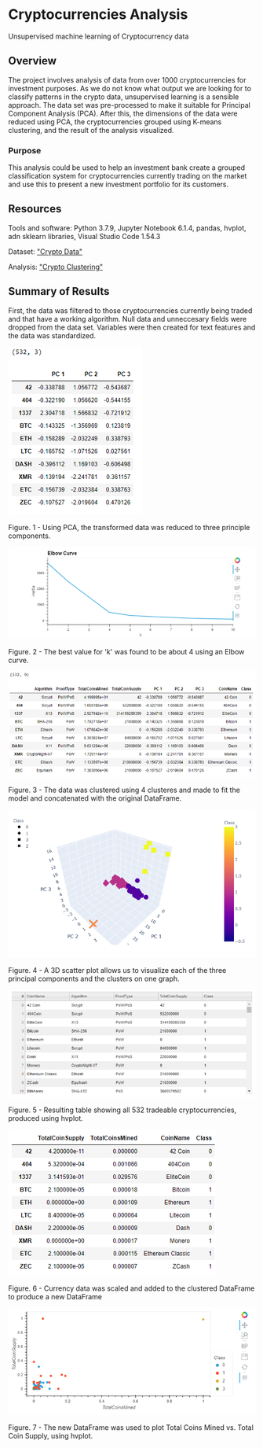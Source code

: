 # Cryptocurrencies Analysis

Unsupervised machine learning of Cryptocurrency data

## Overview

The project involves analysis of data from over 1000 cryptocurrencies for investment purposes. As we do not know what output we are looking for to classify patterns in the crypto data, unsupervised learning is a sensible approach. The data set was pre-processed to make it suitable for Principal Component Analysis (PCA). After this, the dimensions of the data were reduced using PCA, the cryptocurrencies grouped using K-means clustering, and the result of the analysis visualized.

### Purpose

This analysis could be used to help an investment bank create a grouped classification system for cryptocurrencies currently trading on the market and use this to present a new investment portfolio for its customers. 

## Resources

Tools and software: Python 3.7.9, Jupyter Notebook 6.1.4, pandas, hvplot, adn sklearn libraries, Visual Studio Code 1.54.3

Dataset: ["Crypto Data"](https://github.com/jkenning/Cryptocurrencies/blob/main/Resources/crypto_data.csv)

Analysis: ["Crypto Clustering"](https://github.com/jkenning/Cryptocurrencies/blob/main/crypto_clustering.ipynb)

## Summary of Results

First, the data was filtered to those cryptocurrencies currently being traded and that have a working algorithm. Null data and unneccesary fields were dropped from the data set. Variables were then created for text features and the data was standardized. 

![](https://github.com/jkenning/Cryptocurrencies/blob/main/Images/pcs_df.png)

Figure. 1 - Using PCA, the transformed data was reduced to three principle components. 

![](https://github.com/jkenning/Cryptocurrencies/blob/main/Images/elbow_curve.png)

Figure. 2 - The best value for 'k' was found to be about 4 using an Elbow curve.

![](https://github.com/jkenning/Cryptocurrencies/blob/main/Images/clustered_df.png)

Figure. 3 - The data was clustered using 4 clusteres and made to fit the model and concatenated with the original DataFrame.

![](https://github.com/jkenning/Cryptocurrencies/blob/main/Images/3D_scatter_w_clusters.png)

Figure. 4 - A 3D scatter plot allows us to visualize each of the three principal components and the clusters on one graph.

![](https://github.com/jkenning/Cryptocurrencies/blob/main/Images/tradeable_crypto_hvplot.png)

Figure. 5 - Resulting table showing all 532 tradeable cryptocurrencies, produced using hvplot. 

![](https://github.com/jkenning/Cryptocurrencies/blob/main/Images/plot_df.png)

Figure. 6 - Currency data was scaled and added to the clustered DataFrame to produce a new DataFrame

![](https://github.com/jkenning/Cryptocurrencies/blob/main/Images/TotalCoinsMinedVsTotalCoinSupply_scatter.png)

Figure. 7 - The new DataFrame was used to plot Total Coins Mined vs. Total Coin Supply, using hvplot. 